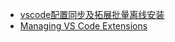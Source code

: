

- [vscode配置同步及拓展批量离线安装]([https://gahing.top/2019/07/01/2019Q3/vscode%E9%85%8D%E7%BD%AE%E5%90%8C%E6%AD%A5%E5%8F%8A%E6%8B%93%E5%B1%95%E6%89%B9%E9%87%8F%E7%A6%BB%E7%BA%BF%E5%AE%89%E8%A3%85/](https://gahing.top/2019/07/01/2019Q3/vscode配置同步及拓展批量离线安装/))
- [Managing VS Code Extensions](https://zhauniarovich.com/post/2019/2019-07-managing-vscode-extensions/#prerequisites)